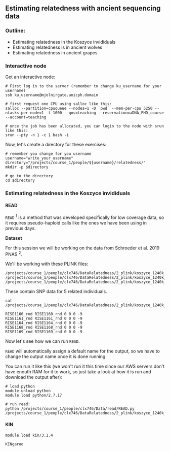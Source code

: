 ## Estimating relatedness with ancient sequencing data

### Outline:

* Estimating relatedness in the Koszyce invididuals
* Estimating relatedness is in ancient wolves
* Estimating relatedness in ancient grapes


### Interactive node

Get an interactive node: 

```{bash, eval = FALSE}
# First log in to the server (remember to change ku_username for your username)
ssh ku_username@mjolnirgate.unicph.domain

# first request one CPU using salloc like this:
salloc --partition=cpuqueue --nodes=1 -D `pwd` --mem-per-cpu 5250 --ntasks-per-node=1 -t 1000 --qos=teaching --reservation=aDNA_PHD_course --account=teaching

# once the job has been allocated, you can login to the node with srun like this:
srun --pty -n 1 -c 1 bash -i
```

Now, let's create a directory for these exercises:
```{bash, eval = FALSE}
# remember you change for you username
username="write_your_username"
directory="/projects/course_1/people/${username}/relatedness/"
mkdir -p $directory

# go to the directory
cd $directory
```

### Estimating relatedness in the Koszyce invididuals

#### READ

`READ` <sup>1</sup> is a method that was developed specifically for low coverage data, so it requires pseudo-haploid calls like the ones we have been using in previous days. 

**Dataset**

For this session we will be working on the data from Schroeder et al. 2019 PNAS <sup>2</sup>.

We'll be working with these PLINK files:
```
/projects/course_1/people/clx746/DataRelatedness/2_plink/koszyce_1240k_subset.bed
/projects/course_1/people/clx746/DataRelatedness/2_plink/koszyce_1240k_subset.fam
/projects/course_1/people/clx746/DataRelatedness/2_plink/koszyce_1240k_subset.bim
```
These contain SNP data for 5 related individuals.  

```{bash, eval=FALSE}
cat /projects/course_1/people/clx746/DataRelatedness/2_plink/koszyce_1240k_subset.fam
```
```
RISE1160_rnd RISE1160_rnd 0 0 0 -9
RISE1161_rnd RISE1161_rnd 0 0 0 -9
RISE1164_rnd RISE1164_rnd 0 0 0 -9
RISE1168_rnd RISE1168_rnd 0 0 0 -9
RISE1169_rnd RISE1169_rnd 0 0 0 -9
```
Now let's see how we can run ```READ```. 

```READ``` will automatically assign a default name for the output, so we have to change the output name once it is done running.  

You can run it like this (we won't run it this time since our AWS servers don't have enouth RAM for it to work, so just take a look at how it is run and download the output after): 
```
# load python
module unload python
module load python/2.7.17

# run read:
python /projects/course_1/people/clx746/Data/read/READ.py /projects/course_1/people/clx746/DataRelatedness/2_plink/koszyce_1240k_subset
```

#### KIN


```{bash, eval=FALSE}
module load kin/3.1.4

KINgaroo

```

 
